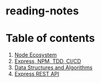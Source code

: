 # reading-notes

# Table of contents
1. [Node Ecosystem](./NodeEcosystem.md)
2. [Express, NPM, TDD, CI/CD](./Express.md)
3. [Data Structures and Algorithms](./DataStructures.md)
4. [Express REST API](./ExpressRESTAPI.md)
